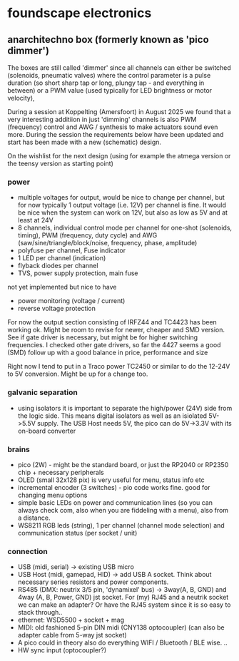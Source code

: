 # foundscape electronics

## anarchitechno box (formerly known as 'pico dimmer')

The boxes are still called 'dimmer' since all channels can either be switched (solenoids, pneumatic valves) where the control parameter is a pulse duration (so short sharp tap or long, plungy tap - and everything in between) or a PWM value (used typically for LED brightness or motor velocity),

During a session at Koppelting (Amersfoort) in August 2025 we found that a very interesting additiion in just 'dimming' channels is also PWM (frequency) control and AWG / synthesis to make actuators sound even more. During the session the requirements below have been updated and start has been made with a new (schematic) design. 

On the wishlist for the next design (using for example the atmega version or the teensy version as starting point)

### power
- multiple voltages for output, would be nice to change per channel, but for now typically 1 output voltage (i.e. 12V) per channel is fine. It would be nice when the system can work on 12V, but also as low as 5V and at least at 24V
- 8 channels, individual control mode per channel for one-shot (solenoids, timing), PWM (frequency, duty cycle) and AWG (saw/sine/triangle/block/noise, frequency, phase, amplitude)
- polyfuse per channel, Fuse indicator
- 1 LED per channel (indication)
- flyback diodes per channel
- TVS, power supply protection, main fuse

not yet implemented but nice to have
- power monitoring (voltage / current)
- reverse voltage protection

For now the output section consisting of IRFZ44 and TC4423 has been working ok. Might be room to revise for newer, cheaper and SMD version. See if gate driver is necessary, but might be for higher switching frequencies. I checked other gate drivers, so far the 4427 seems a good (SMD) follow up with a good balance in price, performance and size

Right now I tend to put in a Traco power TC2450 or similar to do the 12-24V to 5V conversion. Might be up for a change too. 

### galvanic separation
- using isolators it is important to separate the high/power (24V) side from the logic side. This means digital isolators as well as an isiolated 5V->5.5V supply. The USB Host needs 5V, the pico can do 5V->3.3V with its on-board converter

### brains
- pico (2W) - might be the standard board, or just the RP2040 or RP2350 chip + necessary peripherals
- OLED (small 32x128 pix) is very useful for menu, status info etc
- incremental encoder (3 switches) - pio code works fine. good for changing menu options
- simple basic LEDs on power and communication lines (so you can always check com, also when you are fiddeling with a menu), also from a distance. 
- WS8211 RGB leds (string), 1 per channel (channel mode selection) and communication status (per socket / unit)

### connection
- USB (midi, serial)  -> existing USB micro
- USB Host (midi, gamepad, HID) -> add USB A socket. Think about necessary series resistors and power components. 
- RS485 (DMX: neutrix 3/5 pin, 'dynamixel' bus) -> 3way(A, B, GND) and 4way (A, B, Power, GND) jst socket. For (my) RJ45 and a neutrik socket we can make an adapter? Or have the RJ45 system since it is so easy to stack through.. 
- ethernet: WSD5500 + socket + mag
- MIDI: old fashioned 5-pin DIN midi (CNY138 optocoupler) (can also be adapter cable from 5-way jst socket)
- A pico could in theory also do everything WIFI / Bluetooth / BLE wise. .. 
- HW sync input (optocoupler?)